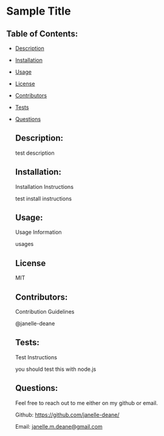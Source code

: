 # Sample Title
   ## Table of Contents: 
   
* [Description](#Description)

* [Installation](#Installation)

* [Usage](#Usage)

* [License](#License)

* [Contributors](#Contributors)

* [Tests](#Tests)

* [Questions](#Questions)

   ## Description: 
   test description
   ## Installation: 

   Installation Instructions

   test install instructions
   ## Usage: 

   Usage Information 

   usages
   ## License
   MIT
   ## Contributors: 

   Contribution Guidelines

   @janelle-deane
   ## Tests: 

   Test Instructions
   
   you should test this with node.js
   ## Questions: 
   Feel free to reach out to me either on my github or email. 
   
   Github:
   https://github.com/janelle-deane/
   
   Email:
   janelle.m.deane@gmail.com